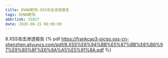 ```yaml
---
title: DVWA靶场-XSS攻击渗透报告
tags: DVWA靶场
abbrlink: 35017
date: 2020-08-15 00:00:00
---
```

8.XSS攻击渗透报告
{% pdf https://frankcao3-picgo.oss-cn-shenzhen.aliyuncs.com/pdf/8.XSS%E6%94%BB%E5%87%BB%E6%B8%97%E9%80%8F%E6%8A%A5%E5%91%8A.pdf %}